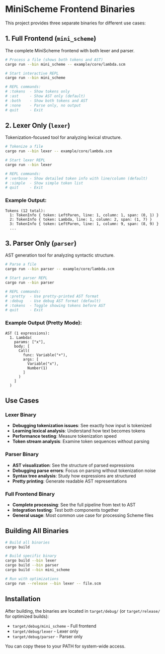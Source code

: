 # MiniScheme Frontend Binaries

This project provides three separate binaries for different use cases:

## 1. Full Frontend (`mini_scheme`)
The complete MiniScheme frontend with both lexer and parser.

```bash
# Process a file (shows both tokens and AST)
cargo run --bin mini_scheme -- example/core/lambda.scm

# Start interactive REPL
cargo run --bin mini_scheme

# REPL commands:
# :tokens  - Show tokens only
# :ast     - Show AST only (default)
# :both    - Show both tokens and AST
# :none    - Parse only, no output
# quit     - Exit
```

## 2. Lexer Only (`lexer`)
Tokenization-focused tool for analyzing lexical structure.

```bash
# Tokenize a file
cargo run --bin lexer -- example/core/lambda.scm

# Start lexer REPL
cargo run --bin lexer

# REPL commands:
# :verbose - Show detailed token info with line/column (default)
# :simple  - Show simple token list
# quit     - Exit
```

### Example Output:
```
Tokens (12 total):
  1: TokenInfo { token: LeftParen, line: 1, column: 1, span: (0, 1) }
  2: TokenInfo { token: Lambda, line: 1, column: 2, span: (1, 7) }
  3: TokenInfo { token: LeftParen, line: 1, column: 9, span: (8, 9) }
  ...
```

## 3. Parser Only (`parser`)
AST generation tool for analyzing syntactic structure.

```bash
# Parse a file
cargo run --bin parser -- example/core/lambda.scm

# Start parser REPL
cargo run --bin parser

# REPL commands:
# :pretty  - Use pretty-printed AST format
# :debug   - Use debug AST format (default)
# :tokens  - Toggle showing tokens before AST
# quit     - Exit
```

### Example Output (Pretty Mode):
```
AST (1 expressions):
  1. Lambda(
    params: ["x"],
    body: [
      Call(
        func: Variable("+"),
        args: [
          Variable("x"),
          Number(1)
        ]
      )
    ]
  )
```

## Use Cases

### Lexer Binary
- **Debugging tokenization issues**: See exactly how input is tokenized
- **Learning lexical analysis**: Understand how text becomes tokens
- **Performance testing**: Measure tokenization speed
- **Token stream analysis**: Examine token sequences without parsing

### Parser Binary  
- **AST visualization**: See the structure of parsed expressions
- **Debugging parse errors**: Focus on parsing without tokenization noise
- **Syntax tree analysis**: Study how expressions are structured
- **Pretty printing**: Generate readable AST representations

### Full Frontend Binary
- **Complete processing**: See the full pipeline from text to AST
- **Integration testing**: Test both components together
- **General usage**: Most common use case for processing Scheme files

## Building All Binaries

```bash
# Build all binaries
cargo build

# Build specific binary
cargo build --bin lexer
cargo build --bin parser
cargo build --bin mini_scheme

# Run with optimizations
cargo run --release --bin lexer -- file.scm
```

## Installation

After building, the binaries are located in `target/debug/` (or `target/release/` for optimized builds):

- `target/debug/mini_scheme` - Full frontend
- `target/debug/lexer` - Lexer only
- `target/debug/parser` - Parser only

You can copy these to your PATH for system-wide access.